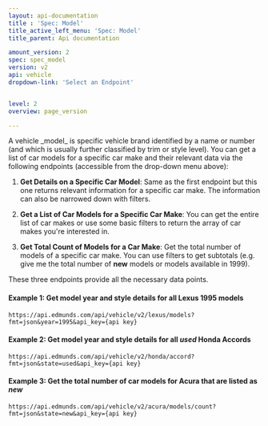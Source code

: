 ```yaml
---
layout: api-documentation
title : 'Spec: Model'
title_active_left_menu: 'Spec: Model'
title_parent: Api documentation

amount_version: 2
spec: spec_model
version: v2
api: vehicle
dropdown-link: 'Select an Endpoint'


level: 2
overview: page_version

---
```


<span class="info-message">
A vehicle _model_ is specific vehicle brand identified by a name or number (and which is usually further classified by trim or style level). You can get a list of car models for a specific car make and their relevant data via the following endpoints (accessible from the drop-down menu above):
</span>

1. **Get Details on a Specific Car Model**: Same as the first endpoint but this one returns relevant information for a specific car make. The information can also be narrowed down with filters.

2. **Get a List of Car Models for a Specific Car Make**: You can get the entire list of car makes or use some basic filters to return the array of car makes you're interested in.

3. **Get Total Count of Models for a Car Make**: Get the total number of models of a specific car make. You can use filters to get subtotals (e.g. give me the total number of __new__ models or models available in 1999).

These three endpoints provide all the necessary data points.

#### Example 1: Get model year and style details for all Lexus 1995 models
	
	https://api.edmunds.com/api/vehicle/v2/lexus/models?fmt=json&year=1995&api_key={api key}
	
#### Example 2: Get model year and style details for all ***used*** Honda Accords

	https://api.edmunds.com/api/vehicle/v2/honda/accord?fmt=json&state=used&api_key={api key}
	
#### Example 3: Get the total number of car models for Acura that are listed as ***new***

	https://api.edmunds.com/api/vehicle/v2/acura/models/count?fmt=json&state=new&api_key={api key}


